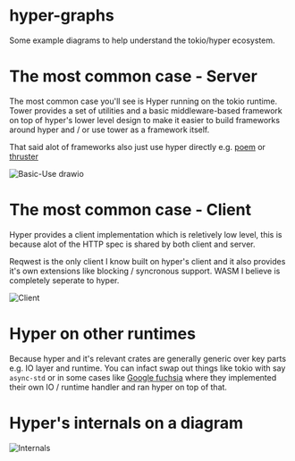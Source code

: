 # hyper-graphs
Some example diagrams to help understand the tokio/hyper ecosystem.

# The most common case - Server
The most common case you'll see is Hyper running on the tokio runtime. Tower provides a set of utilities and a basic middleware-based framework on top of hyper's lower level design to make it easier to build frameworks around hyper and / or use tower as a framework itself.

That said alot of frameworks also just use hyper directly e.g. [poem](https://github.com/poem-web/poem) or [thruster](https://github.com/thruster-rs/Thruster)

![Basic-Use drawio](https://user-images.githubusercontent.com/57491488/148132102-ecf5c8f5-d807-46b4-b95c-19fda75ca5cf.png)

# The most common case - Client
Hyper provides a client implementation which is reletively low level, this is because alot of the HTTP spec is shared by both client and server.

Reqwest is the only client I know built on hyper's client and it also provides it's own extensions like blocking / syncronous support. WASM I believe is completely seperate to hyper.

![Client](https://user-images.githubusercontent.com/57491488/148133506-4448a102-adb8-4694-8534-5f71f459b065.png)

# Hyper on other runtimes
Because hyper and it's relevant crates are generally generic over key parts e.g. IO layer and runtime. You can infact swap out things like tokio with say `async-std` or in some cases like [Google fuchsia](https://fuchsia.dev/) where they implemented their own IO / runtime handler and ran hyper on top of that.

# Hyper's internals on a diagram
![Internals](https://user-images.githubusercontent.com/57491488/148133066-67ee469c-e12f-4392-aabe-92e3c604c3e2.png)
